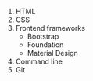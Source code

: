 1. HTML
2. CSS
3. Frontend frameworks
    * Bootstrap
    * Foundation
    * Material Design
4. Command line
5. Git